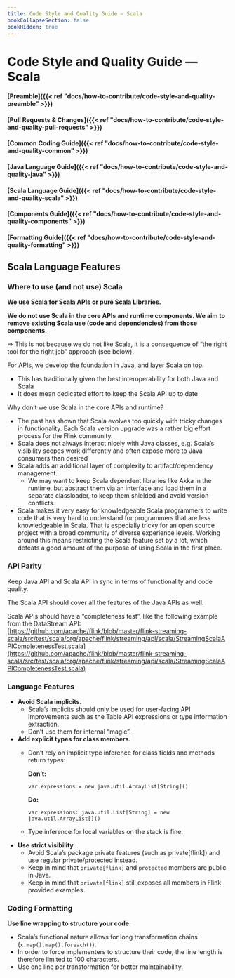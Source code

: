 ```yaml
---
title: Code Style and Quality Guide — Scala
bookCollapseSection: false
bookHidden: true
---
```


# Code Style and Quality Guide — Scala

#### [Preamble]({{< ref "docs/how-to-contribute/code-style-and-quality-preamble" >}})
#### [Pull Requests & Changes]({{< ref "docs/how-to-contribute/code-style-and-quality-pull-requests" >}})
#### [Common Coding Guide]({{< ref "docs/how-to-contribute/code-style-and-quality-common" >}})
#### [Java Language Guide]({{< ref "docs/how-to-contribute/code-style-and-quality-java" >}})
#### [Scala Language Guide]({{< ref "docs/how-to-contribute/code-style-and-quality-scala" >}})
#### [Components Guide]({{< ref "docs/how-to-contribute/code-style-and-quality-components" >}})
#### [Formatting Guide]({{< ref "docs/how-to-contribute/code-style-and-quality-formatting" >}})

## Scala Language Features

### Where to use (and not use) Scala

**We use Scala for Scala APIs or pure Scala Libraries.**

**We do not use Scala in the core APIs and runtime components. We aim to remove existing Scala use (code and dependencies) from those components.**

⇒ This is not because we do not like Scala, it is a consequence of “the right tool for the right job” approach (see below).

For APIs, we develop the foundation in Java, and layer Scala on top.

* This has traditionally given the best interoperability for both Java and Scala
* It does mean dedicated effort to keep the Scala API up to date

Why don’t we use Scala in the core APIs and runtime?

* The past has shown that Scala evolves too quickly with tricky changes in functionality. Each Scala version upgrade was a rather big effort process for the Flink community.
* Scala does not always interact nicely with Java classes, e.g. Scala’s visibility scopes work differently and often expose more to Java consumers than desired
* Scala adds an additional layer of complexity to artifact/dependency management.
    * We may want to keep Scala dependent libraries like Akka in the runtime, but abstract them via an interface and load them in a separate classloader, to keep them shielded and avoid version conflicts.
* Scala makes it very easy for knowledgeable Scala programmers to write code that is very hard to understand for programmers that are less knowledgeable in Scala. That is especially tricky for an open source project with a broad community of diverse experience levels. Working around this means restricting the Scala feature set by a lot, which defeats a good amount of the purpose of using Scala in the first place.


### API Parity

Keep Java API and Scala API in sync in terms of functionality and code quality.

The Scala API should cover all the features of the Java APIs as well.

Scala APIs should have a “completeness test”, like the following example from the DataStream API: [https://github.com/apache/flink/blob/master/flink-streaming-scala/src/test/scala/org/apache/flink/streaming/api/scala/StreamingScalaAPICompletenessTest.scala](https://github.com/apache/flink/blob/master/flink-streaming-scala/src/test/scala/org/apache/flink/streaming/api/scala/StreamingScalaAPICompletenessTest.scala)


### Language Features

* **Avoid Scala implicits.**
    * Scala’s implicits should only be used for user-facing API improvements such as the Table API expressions or type information extraction.
    * Don’t use them for internal “magic”.
* **Add explicit types for class members.**
    * Don’t rely on implicit type inference for class fields and methods return types:

      **Don’t:**
        ```
        var expressions = new java.util.ArrayList[String]()
        ```

      **Do:**
        ```
        var expressions: java.util.List[String] = new java.util.ArrayList[]()
        ```

    * Type inference for local variables on the stack is fine.
* **Use strict visibility.**
    * Avoid Scala’s package private features (such as private[flink]) and use regular private/protected instead.
    * Keep in mind that `private[flink]` and `protected` members are public in Java.
    * Keep in mind that `private[flink]` still exposes all members in Flink provided examples.


### Coding Formatting

**Use line wrapping to structure your code.**

* Scala’s functional nature allows for long transformation chains (`x.map().map().foreach()`).
* In order to force implementers to structure their code, the line length is therefore limited to 100 characters.
* Use one line per transformation for better maintainability.

